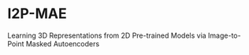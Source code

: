 # I2P-MAE
Learning 3D Representations from 2D Pre-trained Models via Image-to-Point Masked Autoencoders
